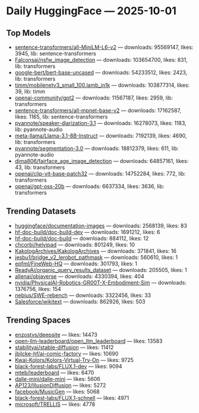 # Daily HuggingFace — 2025-10-01


## Top Models
- [sentence-transformers/all-MiniLM-L6-v2](https://huggingface.co/sentence-transformers/all-MiniLM-L6-v2) — downloads: 95569147, likes: 3945, lib: sentence-transformers
- [Falconsai/nsfw_image_detection](https://huggingface.co/Falconsai/nsfw_image_detection) — downloads: 103654700, likes: 831, lib: transformers
- [google-bert/bert-base-uncased](https://huggingface.co/google-bert/bert-base-uncased) — downloads: 54233512, likes: 2423, lib: transformers
- [timm/mobilenetv3_small_100.lamb_in1k](https://huggingface.co/timm/mobilenetv3_small_100.lamb_in1k) — downloads: 103877314, likes: 39, lib: timm
- [openai-community/gpt2](https://huggingface.co/openai-community/gpt2) — downloads: 11567187, likes: 2959, lib: transformers
- [sentence-transformers/all-mpnet-base-v2](https://huggingface.co/sentence-transformers/all-mpnet-base-v2) — downloads: 17162587, likes: 1165, lib: sentence-transformers
- [pyannote/speaker-diarization-3.1](https://huggingface.co/pyannote/speaker-diarization-3.1) — downloads: 16278073, likes: 1183, lib: pyannote-audio
- [meta-llama/Llama-3.1-8B-Instruct](https://huggingface.co/meta-llama/Llama-3.1-8B-Instruct) — downloads: 7192139, likes: 4690, lib: transformers
- [pyannote/segmentation-3.0](https://huggingface.co/pyannote/segmentation-3.0) — downloads: 18812379, likes: 611, lib: pyannote-audio
- [dima806/fairface_age_image_detection](https://huggingface.co/dima806/fairface_age_image_detection) — downloads: 64857161, likes: 43, lib: transformers
- [openai/clip-vit-base-patch32](https://huggingface.co/openai/clip-vit-base-patch32) — downloads: 14752284, likes: 772, lib: transformers
- [openai/gpt-oss-20b](https://huggingface.co/openai/gpt-oss-20b) — downloads: 6637334, likes: 3636, lib: transformers



## Trending Datasets
- [huggingface/documentation-images](https://huggingface.co/huggingface/documentation-images) — downloads: 2568139, likes: 83
- [hf-doc-build/doc-build-dev](https://huggingface.co/hf-doc-build/doc-build-dev) — downloads: 1691212, likes: 6
- [hf-doc-build/doc-build](https://huggingface.co/hf-doc-build/doc-build) — downloads: 884112, likes: 12
- [chcorbi/helvipad](https://huggingface.co/chcorbi/helvipad) — downloads: 801249, likes: 10
- [KakologArchives/KakologArchives](https://huggingface.co/KakologArchives/KakologArchives) — downloads: 371841, likes: 16
- [jesbu1/bridge_v2_lerobot_pathmask](https://huggingface.co/jesbu1/bridge_v2_lerobot_pathmask) — downloads: 560610, likes: 1
- [epfml/FineWeb-HQ](https://huggingface.co/epfml/FineWeb-HQ) — downloads: 301793, likes: 1
- [ReadyAi/organic_query_results_dataset](https://huggingface.co/ReadyAi/organic_query_results_dataset) — downloads: 205505, likes: 1
- [allenai/objaverse](https://huggingface.co/allenai/objaverse) — downloads: 4330394, likes: 404
- [nvidia/PhysicalAI-Robotics-GR00T-X-Embodiment-Sim](https://huggingface.co/nvidia/PhysicalAI-Robotics-GR00T-X-Embodiment-Sim) — downloads: 1376756, likes: 154
- [nebius/SWE-rebench](https://huggingface.co/nebius/SWE-rebench) — downloads: 3322456, likes: 33
- [Salesforce/wikitext](https://huggingface.co/Salesforce/wikitext) — downloads: 862926, likes: 503



## Trending Spaces
- [enzostvs/deepsite](https://huggingface.co/enzostvs/deepsite) — likes: 14473
- [open-llm-leaderboard/open_llm_leaderboard](https://huggingface.co/open-llm-leaderboard/open_llm_leaderboard) — likes: 13583
- [stabilityai/stable-diffusion](https://huggingface.co/stabilityai/stable-diffusion) — likes: 11412
- [jbilcke-hf/ai-comic-factory](https://huggingface.co/jbilcke-hf/ai-comic-factory) — likes: 10690
- [Kwai-Kolors/Kolors-Virtual-Try-On](https://huggingface.co/Kwai-Kolors/Kolors-Virtual-Try-On) — likes: 9725
- [black-forest-labs/FLUX.1-dev](https://huggingface.co/black-forest-labs/FLUX.1-dev) — likes: 9094
- [mteb/leaderboard](https://huggingface.co/mteb/leaderboard) — likes: 6470
- [dalle-mini/dalle-mini](https://huggingface.co/dalle-mini/dalle-mini) — likes: 5606
- [AP123/IllusionDiffusion](https://huggingface.co/AP123/IllusionDiffusion) — likes: 5272
- [facebook/MusicGen](https://huggingface.co/facebook/MusicGen) — likes: 5068
- [black-forest-labs/FLUX.1-schnell](https://huggingface.co/black-forest-labs/FLUX.1-schnell) — likes: 4971
- [microsoft/TRELLIS](https://huggingface.co/microsoft/TRELLIS) — likes: 4778

